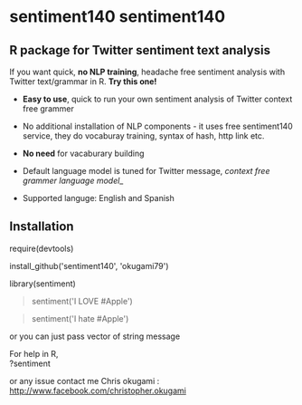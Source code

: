 sentiment140
sentiment140
============

R package for Twitter sentiment text analysis
---- 

If you want quick, **no NLP training**, headache free sentiment analysis with Twitter text/grammar in R. __Try this one!__  


* **Easy to use**, quick to run your own sentiment analysis of Twitter context free grammer

* No additional installation of NLP components - it uses free sentiment140 service, they do vocaburay training, syntax of hash, http link etc. 

* **No need** for vacaburary building

* Default language model is tuned for Twitter message, _context free grammer language model__ 

* Supported languge: English and Spanish

Installation
--- 
require(devtools) 

install_github('sentiment140', 'okugami79')

library(sentiment)
>sentiment('I LOVE #Apple')

>sentiment('I hate #Apple')

or you can just pass vector of string message 


For help in R,  
?sentiment 

or any issue contact me 
Chris okugami : http://www.facebook.com/christopher.okugami
